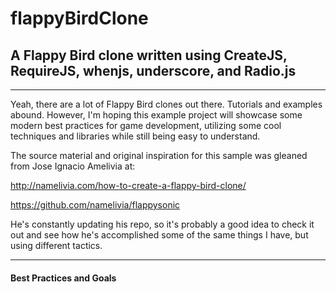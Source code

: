# flappyBirdClone

## A Flappy Bird clone written using CreateJS, RequireJS, whenjs, underscore, and Radio.js


---


Yeah, there are a lot of Flappy Bird clones out there. Tutorials and examples abound. However, I'm
hoping this example project will showcase some modern best practices for game development, utilizing
some cool techniques and libraries while still being easy to understand.


The source material and original inspiration for this sample was gleaned from Jose Ignacio Amelivia at:


http://namelivia.com/how-to-create-a-flappy-bird-clone/

https://github.com/namelivia/flappysonic


He's constantly updating his repo, so it's probably a good idea to check it out and see how he's
accomplished some of the same things I have, but using different tactics.


---


#### Best Practices and Goals



